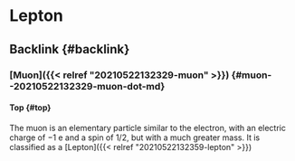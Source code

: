 # Lepton


## Backlink {#backlink}


### [Muon]({{< relref "20210522132329-muon" >}}) {#muon--20210522132329-muon-dot-md}


#### Top {#top}

The muon is an elementary particle similar to the electron, with an electric charge of −1 e and a spin of 1/2, but with a much greater mass. It is classified as a [Lepton]({{< relref "20210522132359-lepton" >}})

